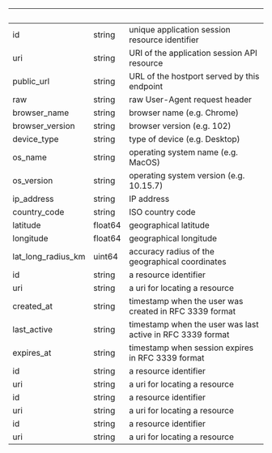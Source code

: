 <!-- Code generated for API Clients. DO NOT EDIT. -->

| &nbsp;             | &nbsp;  | &nbsp;                                                     |
| ------------------ | ------- | ---------------------------------------------------------- |
| id                 | string  | unique application session resource identifier             |
| uri                | string  | URI of the application session API resource                |
| public_url         | string  | URL of the hostport served by this endpoint                |
| raw                | string  | raw User-Agent request header                              |
| browser_name       | string  | browser name (e.g. Chrome)                                 |
| browser_version    | string  | browser version (e.g. 102)                                 |
| device_type        | string  | type of device (e.g. Desktop)                              |
| os_name            | string  | operating system name (e.g. MacOS)                         |
| os_version         | string  | operating system version (e.g. 10.15.7)                    |
| ip_address         | string  | IP address                                                 |
| country_code       | string  | ISO country code                                           |
| latitude           | float64 | geographical latitude                                      |
| longitude          | float64 | geographical longitude                                     |
| lat_long_radius_km | uint64  | accuracy radius of the geographical coordinates            |
| id                 | string  | a resource identifier                                      |
| uri                | string  | a uri for locating a resource                              |
| created_at         | string  | timestamp when the user was created in RFC 3339 format     |
| last_active        | string  | timestamp when the user was last active in RFC 3339 format |
| expires_at         | string  | timestamp when session expires in RFC 3339 format          |
| id                 | string  | a resource identifier                                      |
| uri                | string  | a uri for locating a resource                              |
| id                 | string  | a resource identifier                                      |
| uri                | string  | a uri for locating a resource                              |
| id                 | string  | a resource identifier                                      |
| uri                | string  | a uri for locating a resource                              |
